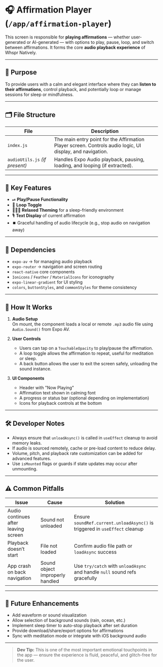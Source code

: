 # 🎧 Affirmation Player (`/app/affirmation-player`)

This screen is responsible for **playing affirmations** — whether user-generated or AI-generated — with options to play, pause, loop, and switch between affirmations. It forms the core **audio playback experience** of Whspr Natively.

---

## 🧠 Purpose

To provide users with a calm and elegant interface where they can **listen to their affirmations**, control playback, and potentially loop or manage sessions for sleep or mindfulness.

---

## 🗂️ File Structure

| File | Description |
|------|-------------|
| `index.js` | The main entry point for the Affirmation Player screen. Controls audio logic, UI display, and navigation. |
| `audioUtils.js` *(if present)* | Handles Expo Audio playback, pausing, loading, and looping (if extracted). |

---

## 🔑 Key Features

- ⏯ **Play/Pause Functionality**
- 🔁 **Loop Toggle**
- 🧘🏽‍♀️ **Relaxed Theming** for a sleep-friendly environment
- 🎙️ **Text Display** of current affirmation
- ⏹️ Graceful handling of audio lifecycle (e.g., stop audio on navigation away)

---

## 🧩 Dependencies

- `expo-av` → for managing audio playback
- `expo-router` → navigation and screen routing
- `react-native` core components
- `Ionicons` / `Feather` / `MaterialIcons` for iconography
- `expo-linear-gradient` for UI styling
- `colors`, `buttonStyles`, and `commonStyles` for theme consistency

---

## 📜 How It Works

1. **Audio Setup**  
   On mount, the component loads a local or remote `.mp3` audio file using `Audio.Sound()` from Expo AV.

2. **User Controls**
   - Users can tap on a `TouchableOpacity` to play/pause the affirmation.
   - A loop toggle allows the affirmation to repeat, useful for meditation or sleep.
   - A back button allows the user to exit the screen safely, unloading the sound instance.

3. **UI Components**
   - Header with "Now Playing"
   - Affirmation text shown in calming font
   - A progress or status bar (optional depending on implementation)
   - Icons for playback controls at the bottom

---

## 🛠 Developer Notes

- Always ensure that `unloadAsync()` is called in `useEffect` cleanup to avoid memory leaks.
- If audio is sourced remotely, cache or pre-load content to reduce delay.
- Volume, pitch, and playback rate customization can be added for advanced features.
- Use `isMounted` flags or guards if state updates may occur after unmounting.

---

## ⚠️ Common Pitfalls

| Issue | Cause | Solution |
|-------|-------|----------|
| Audio continues after leaving screen | Sound not unloaded | Ensure `soundRef.current.unloadAsync()` is triggered in `useEffect` cleanup |
| Playback doesn’t start | File not loaded | Confirm audio file path or `loadAsync` success |
| App crash on back navigation | Sound object improperly handled | Use `try/catch` with `unloadAsync` and handle `null` sound refs gracefully |

---

## 🌟 Future Enhancements

- Add waveform or sound visualization
- Allow selection of background sounds (rain, ocean, etc.)
- Implement sleep timer to auto-stop playback after set duration
- Provide download/share/export options for affirmations
- Sync with meditation mode or integrate with iOS background audio

---

> **Dev Tip:** This is one of the most important emotional touchpoints in the app — ensure the experience is fluid, peaceful, and glitch-free for the user.

